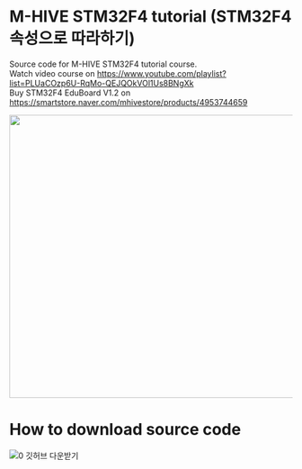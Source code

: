 # M-HIVE STM32F4 tutorial (STM32F4 속성으로 따라하기)
Source code for M-HIVE STM32F4 tutorial course.  
Watch video course on https://www.youtube.com/playlist?list=PLUaCOzp6U-RqMo-QEJQOkVOl1Us8BNgXk  
Buy STM32F4 EduBoard V1.2 on https://smartstore.naver.com/mhivestore/products/4953744659  
<p align="center">
<a href="https://smartstore.naver.com/mhivestore/products/4953744659" target="_blank">
  <img width="900" height="503" src="https://user-images.githubusercontent.com/10670506/191245550-c2821081-2a57-48e9-8c6f-e9302101fb49.png">
  <a>
</p>

  
  # How to download source code
  ![0  깃허브 다운받기](https://user-images.githubusercontent.com/10670506/191254407-f0a3d10c-25a9-41f4-88d0-4cab0a92840e.png)
